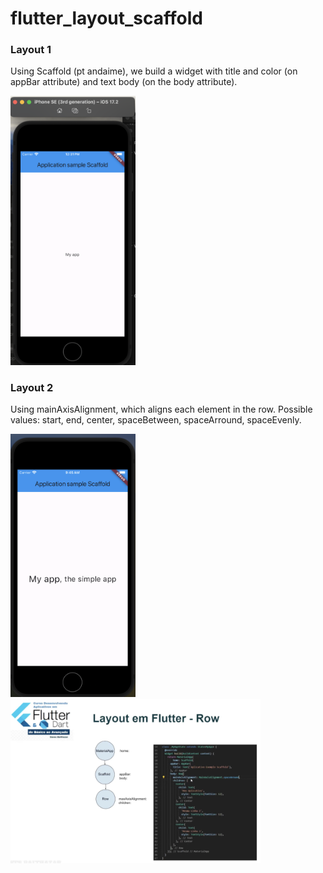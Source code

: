 # flutter_layout_scaffold

### Layout 1
Using Scaffold (pt andaime), we build a widget with title and color (on appBar attribute) and text body (on the body attribute).

<img src="../../prints/layoutScaffold1.png" alt="drawing" width="200"/>

### Layout 2
Using mainAxisAlignment, which aligns each element in the row. Possible values: start, end, center, spaceBetween, spaceArround, spaceEvenly.

<img src="../../prints/layout2RowAlignmentCode.png" alt="drawing" width="200"/> <img src="../../prints/layout2RowAlignment.png" alt="drawing" width="400"/>
